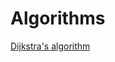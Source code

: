 # Algorithms 

[Dijkstra's algorithm](https://github.com/marszos/algorithms/blob/92740e514a13e7d1b87a1d36aae6e8eb77af40d0/Dijkstra_algo.py)
